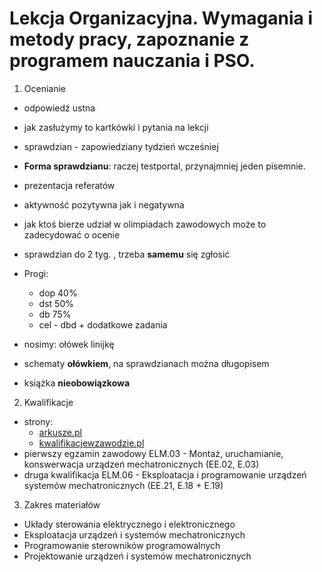 # Lekcja Organizacyjna. Wymagania i metody pracy, zapoznanie z programem nauczania i PSO.

1. Ocenianie

- odpowiedź ustna
- jak zasłużymy to kartkówki i pytania na lekcji
- sprawdzian - zapowiedziany tydzień wcześniej
- **Forma sprawdzianu**: raczej testportal, przynajmniej jeden pisemnie.
- prezentacja referatów
- aktywność pozytywna jak i negatywna
- jak ktoś bierze udział w olimpiadach zawodowych może to zadecydować o ocenie
- sprawdzian do 2 tyg. , trzeba **samemu** się zgłosić

- Progi:
    - dop 40%
    - dst 50%
    - db 75%
    - cel - dbd + dodatkowe zadania

- nosimy: ołówek linijkę
- schematy **ołówkiem**, na sprawdzianach można długopisem
- książka **nieobowiązkowa**

2. Kwalifikacje

-  strony:
    - [arkusze.pl](https://arkusze.pl)
    - [kwalifikacjewzawodzie.pl](https://kwalifikacjewzawodzie.pl)
- pierwszy egzamin zawodowy ELM.03 - Montaż, uruchamianie, konswerwacja urządzeń mechatronicznych (EE.02, E.03)
- druga kwalifikacja ELM.06 - Eksploatacja i programowanie urządzeń systemów mechatronicznych (EE.21, E.18 + E.19)

3. Zakres materiałów

- Układy sterowania elektrycznego i elektronicznego
- Eksploatacja urządzeń i systemów mechatronicznych
- Programowanie sterowników programowalnych
- Projektowanie urządzeń i systemów mechatronicznych

